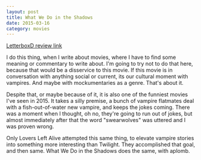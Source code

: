 ```yaml
---
layout: post
title: What We Do in the Shadows 
date: 2015-03-16
category: movies
---
```

 
[LetterboxD review link](http://letterboxd.com/samarthbhaskar/film/what-we-do-in-the-shadows/)

 I do this thing, when I write about movies, where I have to find some meaning or commentary to write about. I'm going to try not to do that here, because that would be a disservice to this movie. If this movie is in conversation with anything social or current, its our cultural moment with vampires. And maybe with mockumentaries as a genre. That's about it. 

Despite that, or maybe because of it, it is also one of the funniest movies I've seen in 2015. It takes a silly premise, a bunch of vampire flatmates deal with a fish-out-of-water new vampire, and keeps the jokes coming. There was a moment when I thought, oh no, they're going to run out of jokes, but almost immediately after that the word "swearwolves" was uttered and I was proven wrong.

Only Lovers Left Alive attempted this same thing, to elevate vampire stories into something more interesting than Twilight. They accomplished that goal, and then same. What We Do in the Shadows does the same, with aplomb.
